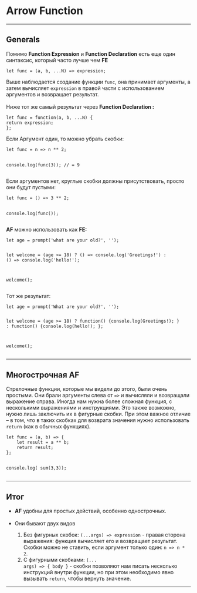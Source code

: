 <h1>Arrow Function</h1>
<hr>
<h2>Generals</h2>
<p>Помимо <b>Function Expression</b> и <b>Function Declaration</b> есть еще один синтаксис, который часто лучше чем <b>FE</b></p>
<pre><code class="lang-js">let func = (a, b, ...N) => expression;</code></pre>

<p>Выше наблюдается создание функции <code class="lang-js">func</code>, она принимает аргументы, а затем вычисляет <code class="lang-js">expression</code> в правой части с использованием аргументов и возвращает результат. <br><br>
    Ниже тот же самый результат через <b>Function Declaration :</b></p>
    <pre><code class="lang-js">let func = function(a, b, ...N) {
return expression;
}; </code></pre>
    
<p>Если Аргумент один, то можно убрать скобки:</p>
<pre><code class="lang-js">let func = n => n ** 2;

console.log(func(3)); // = 9</code></pre>

<p>Если аргументов нет, круглые скобки должны присутствовать, просто они будут пустыми:</p>
<pre><code class="lang-js">let func = () => 3 ** 2;

console.log(func());</code></pre>

   <p><b>AF</b> можно использовать как <b>FE:</b></p>
   <pre><code class="lang-js">let age = prompt('what are your old?', '');

let welcome = (age >= 18) ?
    () => console.log('Greetings!') :
    () => console.log('hello!');

welcome();</code></pre>

   <p>Тот же результат:</p>
   <pre><code class="lang-js">let age = prompt('What are your old?', '');

let welcome = (age >= 18) ?
    function() {console.log(Greetings!); } :
    function() {console.log(hello!); };

welcome();</code></pre>
        
   <hr>

   <h2>Многострочная AF</h2>
   <p>Стрелочные функции, которые мы видели до этого, были очень простыми. Они брали аргументы слева от <code class="lang-js">=></code> и вычисляли и возвращали выражение справа. Иногда нам нужна более сложная функция, с несколькими выражениями и инструкциями. Это также возможно, нужно лишь заключить их в фигурные скобки. При этом важное отличие – в том, что в таких скобках для возврата значения нужно использовать <code class="lang-js">return</code> (как в обычных функциях).</p>
    <pre><code class="lang-js">let func = (a, b) => {
    let result = a ** b;
    return result;
};

console.log( sum(3,3));</code></pre>
    <hr>
    <h2>Итог</h2>
    <ul>
        <li><b>AF</b> удобны для простых действий, особенно однострочных.</li>
        <br>
        <li>Они бывают двух видов</li>
        <ol>
            <li>Без фигурных скобок: <code class="lang-js">(...args) => expression</code> - правая сторона выражения: функция вычисляет его и возвращает результат. Скобки можно не ставить, если аргумент только один: <code class="lang-js">n => n * 2</code>.</li>
            <li>С фигурными скобками: <code class="lang-js">(... args) => { body }</code> - скобки позволяют нам писать несколько инструкций внутри функции, но при этом необходимо явно вызывать <code class="lang-js">return</code>, чтобы вернуть значение.</li>
        </ol>
    </ul>
    <hr>
